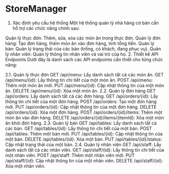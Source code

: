 # StoreManager

1. Xác định yêu cầu hệ thống
Một hệ thống quản lý nhà hàng cơ bản cần hỗ trợ các chức năng chính sau:

Quản lý thực đơn: Thêm, sửa, xóa các món ăn trong thực đơn.
Quản lý đơn hàng: Tạo đơn hàng, thêm món ăn vào đơn hàng, tính tổng tiền.
Quản lý bàn: Quản lý trạng thái của các bàn (trống, có khách, đang phục vụ).
Quản lý nhân viên: Quản lý thông tin nhân viên và vai trò của họ.
2. Thiết kế API Endpoints
Dưới đây là danh sách các API endpoints cần thiết cho từng chức năng:

2.1. Quản lý thực đơn
GET /api/menu: Lấy danh sách tất cả các món ăn.
GET /api/menu/{id}: Lấy thông tin chi tiết của một món ăn.
POST /api/menu: Thêm một món ăn mới.
PUT /api/menu/{id}: Cập nhật thông tin của một món ăn.
DELETE /api/menu/{id}: Xóa một món ăn.
2.2. Quản lý đơn hàng
GET /api/orders: Lấy danh sách tất cả các đơn hàng.
GET /api/orders/{id}: Lấy thông tin chi tiết của một đơn hàng.
POST /api/orders: Tạo một đơn hàng mới.
PUT /api/orders/{id}: Cập nhật thông tin của một đơn hàng.
DELETE /api/orders/{id}: Xóa một đơn hàng.
POST /api/orders/{id}/items: Thêm một món ăn vào đơn hàng.
DELETE /api/orders/{id}/items/{itemId}: Xóa một món ăn khỏi đơn hàng.
2.3. Quản lý bàn
GET /api/tables: Lấy danh sách tất cả các bàn.
GET /api/tables/{id}: Lấy thông tin chi tiết của một bàn.
POST /api/tables: Thêm một bàn mới.
PUT /api/tables/{id}: Cập nhật thông tin của một bàn.
DELETE /api/tables/{id}: Xóa một bàn.
PUT /api/tables/{id}/status: Cập nhật trạng thái của một bàn.
2.4. Quản lý nhân viên
GET /api/staff: Lấy danh sách tất cả các nhân viên.
GET /api/staff/{id}: Lấy thông tin chi tiết của một nhân viên.
POST /api/staff: Thêm một nhân viên mới.
PUT /api/staff/{id}: Cập nhật thông tin của một nhân viên.
DELETE /api/staff/{id}: Xóa một nhân viên.
